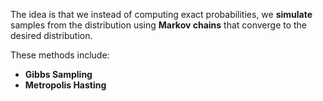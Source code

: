 
The idea is that we instead of computing exact probabilities, we **simulate** samples from the distribution using **Markov chains** that converge to the desired distribution.

These methods include:
- **Gibbs Sampling**
- **Metropolis Hasting**
